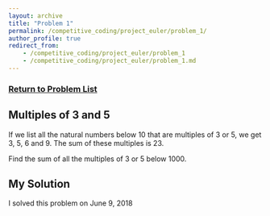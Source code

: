 ```yaml
---
layout: archive
title: "Problem 1"
permalink: /competitive_coding/project_euler/problem_1/
author_profile: true
redirect_from:
    - /competitive_coding/project_euler/problem_1
    - /competitive_coding/project_euler/problem_1.md
---
```

<link rel="stylesheet" href="/_competitive_coding/project_euler/project_euler_problem.css">

<h3><a href="/competitive_coding/project_euler_home/">Return to Problem List</a></h3>

## Multiples of 3 and 5
<div class="problem_content">
<p>If we list all the natural numbers below 10 that are multiples of 3 or 5, we get 3, 5, 6 and 9. The sum of these multiples is 23.</p>
<p>Find the sum of all the multiples of 3 or 5 below 1000.</p>
</div>

## My Solution

I solved this problem on June 9, 2018

<script src="https://gist.github.com/NolantheNerd/c4ddca83f858ca2308c2e16c3af695be.js"></script>